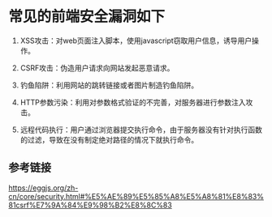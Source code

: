 # 常见的前端安全漏洞如下

[tag]:web|安全
[create]:2019-10-08

1. XSS攻击：对web页面注入脚本，使用javascript窃取用户信息，诱导用户操作。

2. CSRF攻击：伪造用户请求向网站发起恶意请求。

3. 钓鱼陷阱：利用网站的跳转链接或者图片制造钓鱼陷阱。

4. HTTP参数污染：利用对参数格式验证的不完善，对服务器进行参数注入攻击。

5. 远程代码执行：用户通过浏览器提交执行命令，由于服务器没有针对执行函数的过滤，导致在没有制定绝对路径的情况下就执行命令。

## 参考链接

<https://eggjs.org/zh-cn/core/security.html#%E5%AE%89%E5%85%A8%E5%A8%81%E8%83%81csrf%E7%9A%84%E9%98%B2%E8%8C%83>
